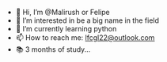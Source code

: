 - 👋 Hi, I’m @Malirush or Felipe
- 👀 I’m interested in be a big name in the field
- 🌱 I’m currently learning python 
- 📫 How to reach me: lfcgl22@outlook.com
- 📚 3 months of study...

<!---
Malirush/Malirush is a ✨ special ✨ repository because its `README.md` (this file) appears on your GitHub profile.
You can click the Preview link to take a look at your changes.
--->
